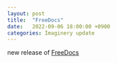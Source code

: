 ```yaml
---
layout: post
title:  "FreeDocs"
date:   2022-09-06 18:00:00 +0900
categories: Imaginery update
---
```

new release of [FreeDocs]

[FreeDocs]: https://github.com/nordap/electron/releases/tag/test
